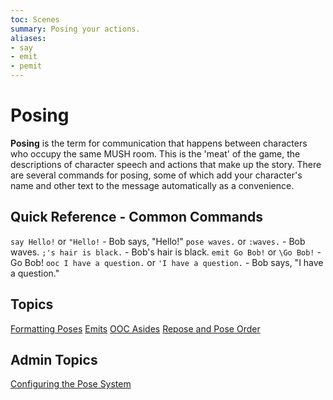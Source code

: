 ```yaml
---
toc: Scenes
summary: Posing your actions.
aliases:
- say
- emit
- pemit
---
```

# Posing

**Posing** is the term for communication that happens between characters who occupy the same MUSH room.  This is the 'meat' of the game, the descriptions of character speech and actions that make up the story. There are several commands for posing, some of which add your character's name and other text to the message automatically as a convenience.

## Quick Reference - Common Commands

`say Hello!` or `"Hello!` - Bob says, "Hello!"
`pose waves.` or `:waves.` - Bob waves.
`;'s hair is black.` - Bob's hair is black.
`emit Go Bob!` or `\Go Bob!` - Go Bob!
`ooc I have a question.` or `'I have a question.` - <OOC> Bob says, "I have a question."

## Topics

[Formatting Poses](/help/pose/format)
[Emits](/help/pose/emit)
[OOC Asides](/help/pose/ooc)
[Repose and Pose Order](/help/pose/repose)

## Admin Topics

[Configuring the Pose System](/help/pose/config)